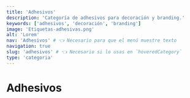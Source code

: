 ```yaml
---
title: 'Adhesivos'
description: 'Categoría de adhesivos para decoración y branding.'
keywords: ['adhesivos', 'decoración', 'branding']
image: 'Etiquetas-adhesivas.png'
alt: 'Lorem'
nav: 'Adhesivos' # 👈 Necesario para que el menú muestre texto
navigation: true
slug: 'adhesivos' # 👈 Necesario si lo usas en `hoveredCategory`
type: 'categoria'
---
```


# Adhesivos